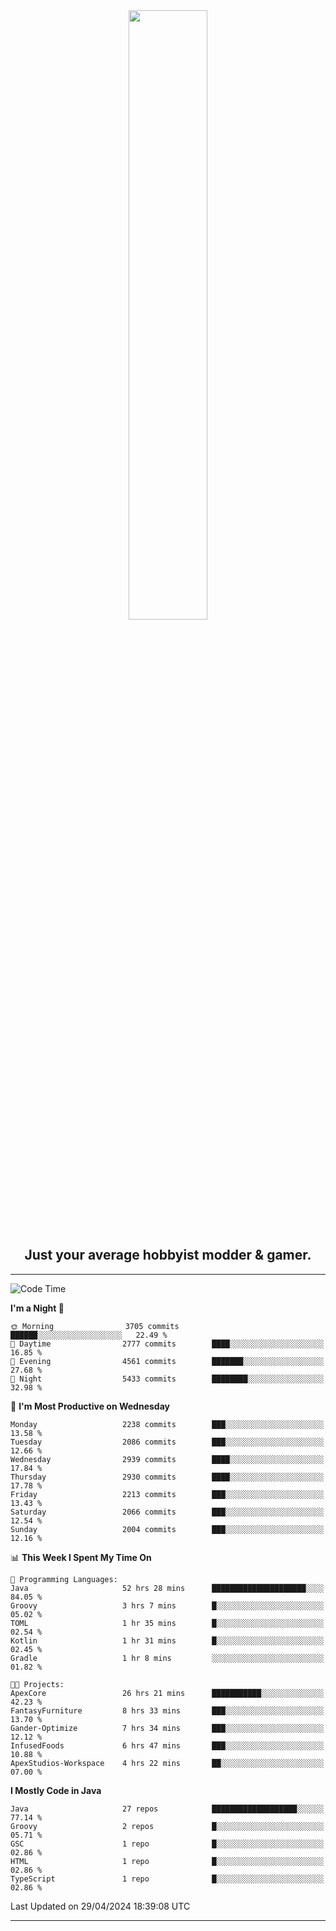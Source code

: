 <div align="center">
  <a href="https://apexmodder.xyz/"><img width="50%" height="50%" src="https://i.imgur.com/pc4HkGz.png"></a>
</div>
<h2 align="center">Just your average hobbyist modder & gamer.</h2>

---

<!--START_SECTION:waka-->
![Code Time](http://img.shields.io/badge/Code%20Time-1%2C157%20hrs%2035%20mins-blue)

**I'm a Night 🦉** 

```text
🌞 Morning                3705 commits        ██████░░░░░░░░░░░░░░░░░░░   22.49 % 
🌆 Daytime                2777 commits        ████░░░░░░░░░░░░░░░░░░░░░   16.85 % 
🌃 Evening                4561 commits        ███████░░░░░░░░░░░░░░░░░░   27.68 % 
🌙 Night                  5433 commits        ████████░░░░░░░░░░░░░░░░░   32.98 % 
```
📅 **I'm Most Productive on Wednesday** 

```text
Monday                   2238 commits        ███░░░░░░░░░░░░░░░░░░░░░░   13.58 % 
Tuesday                  2086 commits        ███░░░░░░░░░░░░░░░░░░░░░░   12.66 % 
Wednesday                2939 commits        ████░░░░░░░░░░░░░░░░░░░░░   17.84 % 
Thursday                 2930 commits        ████░░░░░░░░░░░░░░░░░░░░░   17.78 % 
Friday                   2213 commits        ███░░░░░░░░░░░░░░░░░░░░░░   13.43 % 
Saturday                 2066 commits        ███░░░░░░░░░░░░░░░░░░░░░░   12.54 % 
Sunday                   2004 commits        ███░░░░░░░░░░░░░░░░░░░░░░   12.16 % 
```


📊 **This Week I Spent My Time On** 

```text
💬 Programming Languages: 
Java                     52 hrs 28 mins      █████████████████████░░░░   84.05 % 
Groovy                   3 hrs 7 mins        █░░░░░░░░░░░░░░░░░░░░░░░░   05.02 % 
TOML                     1 hr 35 mins        █░░░░░░░░░░░░░░░░░░░░░░░░   02.54 % 
Kotlin                   1 hr 31 mins        █░░░░░░░░░░░░░░░░░░░░░░░░   02.45 % 
Gradle                   1 hr 8 mins         ░░░░░░░░░░░░░░░░░░░░░░░░░   01.82 % 

🐱‍💻 Projects: 
ApexCore                 26 hrs 21 mins      ███████████░░░░░░░░░░░░░░   42.23 % 
FantasyFurniture         8 hrs 33 mins       ███░░░░░░░░░░░░░░░░░░░░░░   13.70 % 
Gander-Optimize          7 hrs 34 mins       ███░░░░░░░░░░░░░░░░░░░░░░   12.12 % 
InfusedFoods             6 hrs 47 mins       ███░░░░░░░░░░░░░░░░░░░░░░   10.88 % 
ApexStudios-Workspace    4 hrs 22 mins       ██░░░░░░░░░░░░░░░░░░░░░░░   07.00 % 
```

**I Mostly Code in Java** 

```text
Java                     27 repos            ███████████████████░░░░░░   77.14 % 
Groovy                   2 repos             █░░░░░░░░░░░░░░░░░░░░░░░░   05.71 % 
GSC                      1 repo              █░░░░░░░░░░░░░░░░░░░░░░░░   02.86 % 
HTML                     1 repo              █░░░░░░░░░░░░░░░░░░░░░░░░   02.86 % 
TypeScript               1 repo              █░░░░░░░░░░░░░░░░░░░░░░░░   02.86 % 
```




 Last Updated on 29/04/2024 18:39:08 UTC
<!--END_SECTION:waka-->

---
